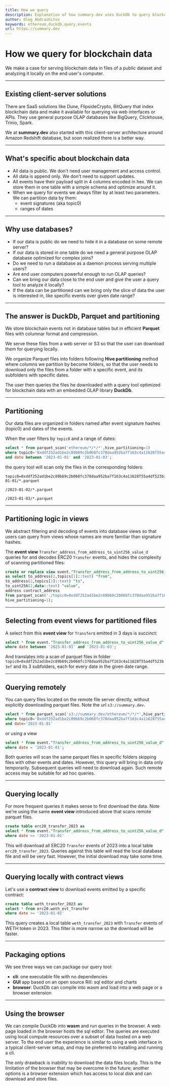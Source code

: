 ```yaml
---
title: How we query
description: Explanation of how summary.dev uses DuckDb to query blockchain data.
author: Oleg Abdrashitov
keywords: ethereum,duckdb,query,events
url: https://summary.dev
---
```


# How we query for blockchain data

We make a case for serving blockchain data in files of a public dataset
and analyzing it locally on the end user's computer.

---

## Existing client-server solutions

There are SaaS solutions like Dune, FlipsideCrypto, BitQuery that index
blockchain data and make it available for querying via web interfaces or
APIs. They use general purpose OLAP databases like BigQuery, Clickhouse,
Trinio, Spark.

We at **summary.dev** also started with this client-server architecture
around Amazon Redshift database, but soon realized there is a better
way.

---

## What's specific about blockchain data

- All data is public. We don't need user management and access control.
- All data is append only. We don't need to support updates.
- All events have their payload split in 4 columns encoded in hex. We
  can store them in one table with a simple schema and optimize around
  it.
- When we query for events we always filter by at least two parameters.
  We can partition data by them:
  -    event signatures (aka topic0)
     - ranges of dates
---

## Why use databases?

- If our data is public do we need to hide it in a database on some 
  remote server?
- If our data is stored in one table do we need a general purpose OLAP
  database optimized for complex joins?
- Do we need to run a database as a daemon process serving multiple 
  users?
- Are end user computers powerful enough to run OLAP queries?
- Can we bring our data close to the end user and give the user a query 
  tool to analyze it locally?
- If the data can be partitioned can we bring only the slice of data the
  user is interested in, like specific events over given date range?

---

## The answer is DuckDb, Parquet and partitioning

We store blockchain events not in database tables but in efficient
**Parquet** files with columnar format and compression.

We serve these files from a web server or S3 so that the user can
download them for querying locally. 

We organize Parquet files into folders following **Hive partitioning**
method where columns we partition by become folders, so that the user
needs to download only the files from a folder with a specific event,
and its subfolders with specific dates.

The user then queries the files he downloaded with a query tool
optimized for blockchain data with an embedded OLAP library **DuckDb**.

---

## Partitioning

Our data files are organized in folders named after event signature
hashes (topic0) and dates of the events.

When the user filters by `topic0` and a range of dates:

```sql
select * from parquet_scan('ethereum/*/*/*',hive_partitioning=1) 
where topic0='0xddf252ad1be2c89b69c2b068fc378daa952ba7f163c4a11628f55a4df523b3ef' 
and date between '2023-01-01' and '2023-01-03';
```

the query tool will scan only the files in the corresponding folders:

```
topic0=0xddf252ad1be2c89b69c2b068fc378daa952ba7f163c4a11628f55a4df523b3ef/2023-01-01/*.parquet
                                                                         /2023-01-02/*.parquet
                                                                         /2023-01-03/*.parquet
```
---

## Partitioning logic in views

We abstract filtering and decoding of events into database views so that
users can query from views whose names are more familiar than signature 
hashes.

The **event view** `Transfer_address_from_address_to_uint256_value_d`
queries for and decodes ERC20 `Transfer` events, and hides the
complexity of scanning partitioned files:

```sql
create or replace view event."Transfer_address_from_address_to_uint256_value_d" 
as select to_address(2,topics[1]::text) "from", 
to_address(2,topics[2]::text) "to", 
to_uint256(2,data::text) "value", 
address contract_address 
from parquet_scan('./topic0=0xddf252ad1be2c89b69c2b068fc378daa952ba7f163c4a11628f55a4df523b3ef/*/*',
hive_partitioning=1);
```
---

## Selecting from event views for partitioned files

A select from this **event view** for `Transfer`s emitted in 3 days is
succinct:

```sql
select * from event."Transfer_address_from_address_to_uint256_value_d" 
where date between '2023-01-01' and '2023-01-03';
```

And translates into a scan of parquet files in folder
`topic0=0xddf252ad1be2c89b69c2b068fc378daa952ba7f163c4a11628f55a4df523b3ef`
and its 3 subfolders, each for every date in the given date range.

---

## Querying remotely

You can query files located on the remote file server directly, without
explicitly downloading parquet files. Note the url `s3://summary.dev`.

```sql
select * from parquet_scan('s3://summary.dev/ethereum/*/*/*',hive_partitioning=1) 
where topic0='0xddf252ad1be2c89b69c2b068fc378daa952ba7f163c4a11628f55a4df523b3ef' 
and date='2023-01-01'
```

or using a view

```sql
select * from event."Transfer_address_from_address_to_uint256_value_d" 
where date = '2023-01-01';
```

Both queries will scan the same parquet files in specific folders
skipping files with other events and dates. However, this query will
bring in data only temporarily. Subsequent queries will need to download
again. Such remote access may be suitable for ad hoc queries.

---

## Querying locally

For more frequent queries it makes sense to first download the data.
Note we're using the same **event view** introduced above that scans remote
parquet files.

```sql
create table erc20_transfer_2023 as 
select * from event."Transfer_address_from_address_to_uint256_value_d"
where date >= '2023-01-01' 
```

This will download all ERC20 `Transfer` events of 2023 into a local
table `erc20_transfer_2023`. Queries against this table will read the
local database file and will be very fast. However, the initial download
may take some time.

---

## Querying locally with contract views

Let's use a **contract view** to download events emitted by a specific
contract:

```sql
create table weth_transfer_2023 as 
select * from erc20.weth_evt_Transfer
where date >= '2023-01-01' 
```

This query creates a local table `weth_transfer_2023` with `Transfer`
events of WETH token in 2023. This filter is more narrow so the download
will be faster.

---

## Packaging options

We see three ways we can package our query tool:

- **cli**: one executable file with no dependencies
- **GUI** app based on an open source Rill: sql editor and charts
- **browser**: DuckDb can compile into wasm and load into a web page or a 
  browser extension

---

## Using the browser

We can compile DuckDb into **wasm** and run queries in the browser. A
web page loaded in the browser hosts the sql editor. The queries are
executed using local compute resources over a subset of data hosted on a
web server. To the end user the experience is similar to using a web
interface in a typical client-server setup, and may be preferred to
installing and running a cli.

The only drawback is inability to download the data files locally. This
is the limitation of the browser that may be overcome in the future;
another options is a browser extension which has access to local disk
and can download and store files.